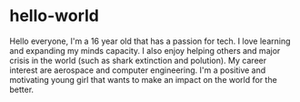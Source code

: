 # hello-world
Hello everyone,
I'm a 16 year old that has a passion for tech.
I love learning and expanding my minds capacity.
I also enjoy helping others and major crisis in the world (such as shark extinction and polution).
My career interest are aerospace and computer engineering.
I'm a positive and motivating young girl that wants to make an impact on the world for the better.
